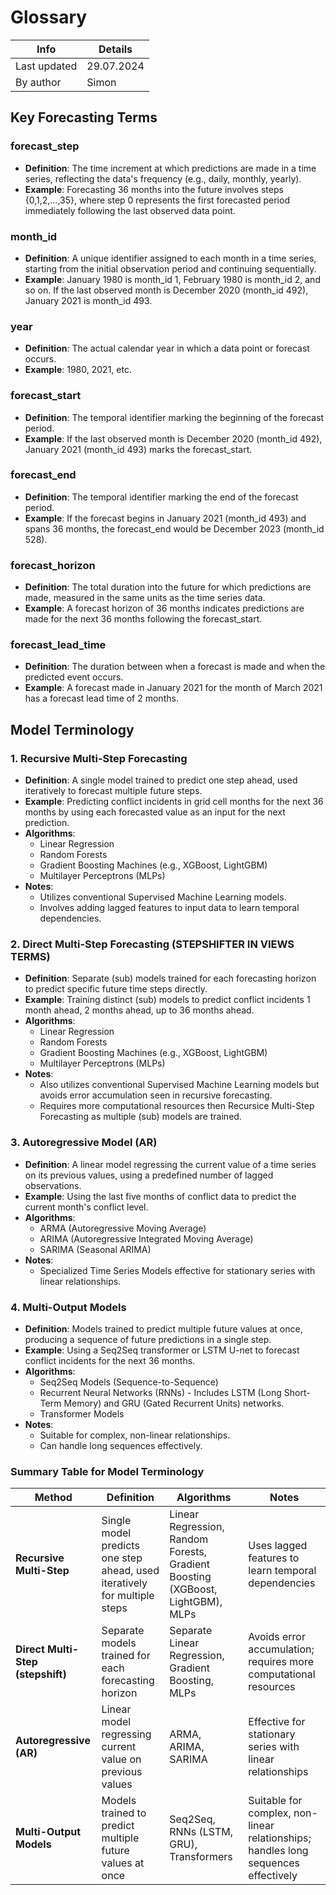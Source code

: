 # Glossary

| Info         | Details  |
|--------------|----------|
| Last updated | 29.07.2024 |
| By author    | Simon    |

## Key Forecasting Terms

### forecast_step
- **Definition**: The time increment at which predictions are made in a time series, reflecting the data's frequency (e.g., daily, monthly, yearly).
- **Example**: Forecasting 36 months into the future involves steps {0,1,2,…,35}, where step 0 represents the first forecasted period immediately following the last observed data point.

### month_id
- **Definition**: A unique identifier assigned to each month in a time series, starting from the initial observation period and continuing sequentially.
- **Example**: January 1980 is month_id 1, February 1980 is month_id 2, and so on. If the last observed month is December 2020 (month_id 492), January 2021 is month_id 493.

### year
- **Definition**: The actual calendar year in which a data point or forecast occurs.
- **Example**: 1980, 2021, etc.

### forecast_start
- **Definition**: The temporal identifier marking the beginning of the forecast period.
- **Example**: If the last observed month is December 2020 (month_id 492), January 2021 (month_id 493) marks the forecast_start.

### forecast_end
- **Definition**: The temporal identifier marking the end of the forecast period.
- **Example**: If the forecast begins in January 2021 (month_id 493) and spans 36 months, the forecast_end would be December 2023 (month_id 528).

### forecast_horizon
- **Definition**: The total duration into the future for which predictions are made, measured in the same units as the time series data.
- **Example**: A forecast horizon of 36 months indicates predictions are made for the next 36 months following the forecast_start.

### forecast_lead_time
- **Definition**: The duration between when a forecast is made and when the predicted event occurs.
- **Example**: A forecast made in January 2021 for the month of March 2021 has a forecast lead time of 2 months.

## Model Terminology

### 1. Recursive Multi-Step Forecasting
- **Definition**: A single model trained to predict one step ahead, used iteratively to forecast multiple future steps.
- **Example**: Predicting conflict incidents in grid cell months for the next 36 months by using each forecasted value as an input for the next prediction.
- **Algorithms**:
    - Linear Regression
    - Random Forests
    - Gradient Boosting Machines (e.g., XGBoost, LightGBM)
    - Multilayer Perceptrons (MLPs)
- **Notes**:
    - Utilizes conventional Supervised Machine Learning models.
    - Involves adding lagged features to input data to learn temporal dependencies.

### 2. Direct Multi-Step Forecasting (STEPSHIFTER IN VIEWS TERMS)
- **Definition**: Separate (sub) models trained for each forecasting horizon to predict specific future time steps directly.
- **Example**: Training distinct (sub) models to predict conflict incidents 1 month ahead, 2 months ahead, up to 36 months ahead.
- **Algorithms**:
    - Linear Regression
    - Random Forests
    - Gradient Boosting Machines (e.g., XGBoost, LightGBM)
    - Multilayer Perceptrons (MLPs)
- **Notes**:
  - Also utilizes conventional Supervised Machine Learning models but avoids error accumulation seen in recursive forecasting.
  - Requires more computational resources then Recursice Multi-Step Forecasting as multiple (sub) models are trained.

### 3. Autoregressive Model (AR)
- **Definition**: A linear model regressing the current value of a time series on its previous values, using a predefined number of lagged observations.
- **Example**: Using the last five months of conflict data to predict the current month's conflict level.
- **Algorithms**:
    - ARMA (Autoregressive Moving Average)
    - ARIMA (Autoregressive Integrated Moving Average)
    - SARIMA (Seasonal ARIMA)
- **Notes**:
  - Specialized Time Series Models effective for stationary series with linear relationships.

### 4. Multi-Output Models
- **Definition**: Models trained to predict multiple future values at once, producing a sequence of future predictions in a single step.
- **Example**: Using a Seq2Seq transformer or LSTM U-net to forecast conflict incidents for the next 36 months.
- **Algorithms**:
    - Seq2Seq Models (Sequence-to-Sequence)
    - Recurrent Neural Networks (RNNs) - Includes LSTM (Long Short-Term Memory) and GRU (Gated Recurrent Units) networks.
    - Transformer Models
- **Notes**:
    - Suitable for complex, non-linear relationships.
    - Can handle long sequences effectively.

### Summary Table for Model Terminology

| **Method**              | **Definition**      | **Algorithms** |**Notes**  |
|-------------------------|---------------------|----------------|-----------|
| **Recursive Multi-Step**       | Single model predicts one step ahead, used iteratively for multiple steps    | Linear Regression, Random Forests, Gradient Boosting (XGBoost, LightGBM), MLPs      | Uses lagged features to learn temporal dependencies  |
| **Direct Multi-Step (stepshift)**          | Separate models trained for each forecasting horizon  | Separate Linear Regression, Gradient Boosting, MLPs                                   | Avoids error accumulation; requires more computational resources   |
| **Autoregressive (AR)**        | Linear model regressing current value on previous values  | ARMA, ARIMA, SARIMA  | Effective for stationary series with linear relationships                                               |
| **Multi-Output Models**        | Models trained to predict multiple future values at once | Seq2Seq, RNNs (LSTM, GRU), Transformers| Suitable for complex, non-linear relationships; handles long sequences effectively                       |